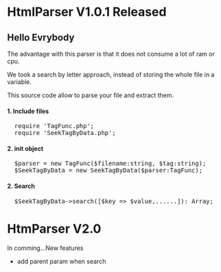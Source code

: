 # HtmlParser V1.0.1 Released
<h2>Hello Evrybody</h2>
<p>The advantage with this parser is that it does not consume a lot of ram or cpu.</p>

<p>We took a search by letter approach, instead of storing the whole file in a variable.</p>
<p>This source code allow to parse your file and extract them.</p>
<h4>1. Include files</h4>
<pre>
  require 'TagFunc.php';
  require 'SeekTagByData.php';
</pre>

<h4>2. init object</h4>
<pre>
  $parser = new TagFunc($filename:string, $tag:string);
  $SeekTagByData = new SeekTagByData($parser:TagFunc);
</pre>

<h4>2. Search</h4>
<pre>
  $SeekTagByData->search([$key => $value,......]): Array;
</pre>

# HtmParser V2.0
<p>In comming...New features</p>
<ul>
  <li>add parent param when search</li>
</ul>
